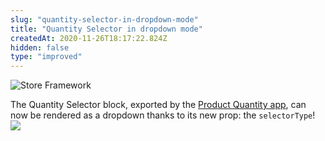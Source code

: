 ```yaml
---
slug: "quantity-selector-in-dropdown-mode"
title: "Quantity Selector in dropdown mode"
createdAt: 2020-11-26T18:17:22.824Z
hidden: false
type: "improved"
---
```


![Store Framework](https://cdn.jsdelivr.net/gh/vtexdocs/dev-portal-content@main/images/quantity-selector-in-dropdown-mode-0.png)

The Quantity Selector block, exported by the [Product Quantity app](https://vtex.io/docs/components/all/vtex.product-quantity/), can now be rendered as a dropdown thanks to its new prop: the `selectorType`!
![](https://cdn.jsdelivr.net/gh/vtexdocs/dev-portal-content@main/images/quantity-selector-in-dropdown-mode-1.png)
